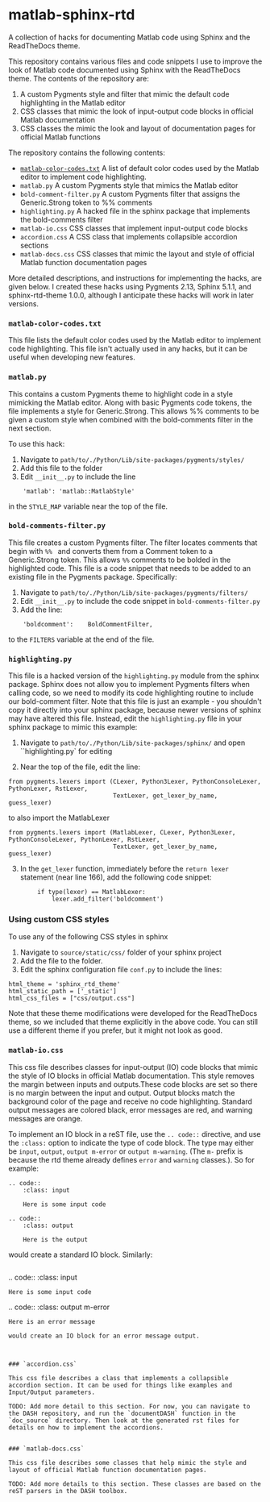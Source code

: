 # matlab-sphinx-rtd
A collection of hacks for documenting Matlab code using Sphinx and the ReadTheDocs theme.

This repository contains various files and code snippets I use to improve the look of Matlab code documented using Sphinx with the ReadTheDocs theme. The contents of the repository are:

1. A custom Pygments style and filter that mimic the default code highlighting in the Matlab editor
2. CSS classes that mimic the look of input-output code blocks in official Matlab documentation
3. CSS classes the mimic the look and layout of documentation pages for official Matlab functions

The repository contains the following contents:

* [`matlab-color-codes.txt`](#matlab-color-codes.txt)
    A list of default color codes used by the Matlab editor to implement code highlighting.
* `matlab.py`
    A custom Pygments style that mimics the Matlab editor
* `bold-comment-filter.py`
    A custom Pygments filter that assigns the Generic.Strong token to %% comments
* `highlighting.py`
    A hacked file in the sphinx package that implements the bold-comments filter
* `matlab-io.css`
    CSS classes that implement input-output code blocks
* `accordion.css`
    A CSS class that implements collapsible accordion sections
* `matlab-docs.css`
    CSS classes that mimic the layout and style of official Matlab function documentation pages

More detailed descriptions, and instructions for implementing the hacks, are given below. I created these hacks using Pygments 2.13, Sphinx 5.1.1, and sphinx-rtd-theme 1.0.0, although I anticipate these hacks will work in later versions.

### `matlab-color-codes.txt`

This file lists the default color codes used by the Matlab editor to implement code highlighting. This file isn't actually used in any hacks, but it can be useful when developing new features.


### `matlab.py`

This contains a custom Pygments theme to highlight code in a style mimicking the Matlab editor. Along with basic Pygments code tokens, the file implements a style for Generic.Strong. This allows %% comments to be given a custom style when combined with the bold-comments filter in the next section.

To use this hack:
1. Navigate to `path/to/./Python/Lib/site-packages/pygments/styles/`
2. Add this file to the folder
3. Edit `__init__.py` to include the line
```
    'matlab': 'matlab::MatlabStyle'
````
in the `STYLE_MAP` variable near the top of the file.


### `bold-comments-filter.py`

This file creates a custom Pygments filter. The filter locates comments that begin with `%% ` and converts them from a Comment token to a Generic.Strong token. This allows `%%` comments to be bolded in the highlighted code. This file is a code snippet that needs to be added to an existing file in the Pygments package. Specifically:

1. Navigate to `path/to/./Python/Lib/site-packages/pygments/filters/`
2. Edit `__init__.py` to include the code snippet in `bold-comments-filter.py`
3. Add the line:
```
    'boldcomment':    BoldCommentFilter,
```
to the `FILTERS` variable at the end of the file.


### `highlighting.py`

This file is a hacked version of the `highlighting.py` module from the sphinx package. Sphinx does not allow you to implement Pygments filters when calling code, so we need to modify its code highlighting routine to include our bold-comment filter. Note that this file is just an example - you shouldn't copy it directly into your sphinx package, because newer versions of sphinx may have altered this file. Instead, edit the `highlighting.py` file in your sphinx package to mimic this example:

1. Navigate to `path/to/./Python/Lib/site-packages/sphinx/` and open ``highlighting.py` for editing

2. Near the top of the file, edit the line:
```
from pygments.lexers import (CLexer, Python3Lexer, PythonConsoleLexer, PythonLexer, RstLexer,
                             TextLexer, get_lexer_by_name, guess_lexer)
```
to also import the MatlabLexer
```
from pygments.lexers import (MatlabLexer, CLexer, Python3Lexer, PythonConsoleLexer, PythonLexer, RstLexer,
                             TextLexer, get_lexer_by_name, guess_lexer)
```

3. In the ``get_lexer`` function, immediately before the ``return lexer`` statement (near line 166), add the following code snippet:
```
        if type(lexer) == MatlabLexer:
            lexer.add_filter('boldcomment')
````


### Using custom CSS styles

To use any of the following CSS styles in sphinx

1. Navigate to `source/static/css/` folder of your sphinx project
2. Add the file to the folder.
3. Edit the sphinx configuration file `conf.py` to include the lines:
```
html_theme = 'sphinx_rtd_theme'
html_static_path = ['_static']
html_css_files = ["css/output.css"]
```

Note that these theme modifications were developed for the ReadTheDocs theme, so we included that theme explicitly in the above code. You can still use a different theme if you prefer, but it might not look as good.


### `matlab-io.css`

This css file describes classes for input-output (IO) code blocks that mimic the style of IO blocks in official Matlab documentation. This style removes the margin between inputs and outputs.These code blocks are set so there is no margin between the input and output. Output blocks match the background color of the page and receive no code highlighting. Standard output messages are colored black, error messages are red, and warning messages are orange.

To implement an IO block in a reST file, use the ``.. code::`` directive, and use the ``:class:`` option to indicate the type of code block. The type may either be ``input``, ``output``, ``output m-error`` or ``output m-warning``. (The `m-` prefix is because the rtd theme already defines `error` and `warning` classes.). So for example:
```
.. code::
    :class: input

    Here is some input code

.. code::
    :class: output

    Here is the output
```
would create a standard IO block. Similarly:
```
```
.. code::
    :class: input

    Here is some input code

.. code::
    :class: output m-error

    Here is an error message
```
would create an IO block for an error message output.



### `accordion.css`

This css file describes a class that implements a collapsible accordion section. It can be used for things like examples and Input/Output parameters.

TODO: Add more detail to this section. For now, you can navigate to the DASH repository, and run the `documentDASH` function in the `doc_source` directory. Then look at the generated rst files for details on how to implement the accordions.


### `matlab-docs.css`

This css file describes some classes that help mimic the style and layout of official Matlab function documentation pages.

TODO: Add more details to this section. These classes are based on the reST parsers in the DASH toolbox.
